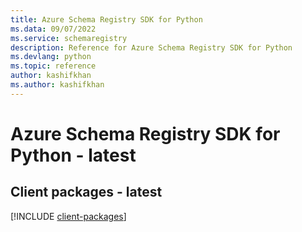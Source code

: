 ```yaml
---
title: Azure Schema Registry SDK for Python
ms.data: 09/07/2022
ms.service: schemaregistry
description: Reference for Azure Schema Registry SDK for Python
ms.devlang: python
ms.topic: reference
author: kashifkhan
ms.author: kashifkhan
---
```

# Azure Schema Registry SDK for Python - latest

## Client packages - latest
[!INCLUDE [client-packages](schema-registry-client-index.md)]